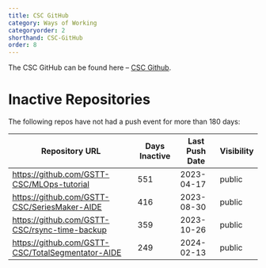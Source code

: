 ```yaml
---
title: CSC GitHub
category: Ways of Working
categoryorder: 2
shorthand: CSC-GitHub
order: 8
---
```


The CSC GitHub can be found here – <a href="https://github.com/GSTT-CSC/">CSC Github</a>.

# Inactive Repositories

The following repos have not had a push event for more than 180 days:

| Repository URL | Days Inactive | Last Push Date | Visibility |
| --- | --- | --- | --- |
| https://github.com/GSTT-CSC/MLOps-tutorial | 551 | 2023-04-17 | public |
| https://github.com/GSTT-CSC/SeriesMaker-AIDE | 416 | 2023-08-30 | public |
| https://github.com/GSTT-CSC/rsync-time-backup | 359 | 2023-10-26 | public |
| https://github.com/GSTT-CSC/TotalSegmentator-AIDE | 249 | 2024-02-13 | public |
